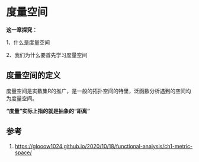 # 度量空间

**这一章探究：**

1、什么是度量空间

2、我们为什么要首先学习度量空间



## 度量空间的定义

度量空间是实数集R的推广，是一般的拓扑空间的特里，泛函数分析遇到的空间均为度量空间。

**“度量”实际上指的就是抽象的“距离”**







## 参考

1.  https://glooow1024.github.io/2020/10/18/functional-analysis/ch1-metric-space/
